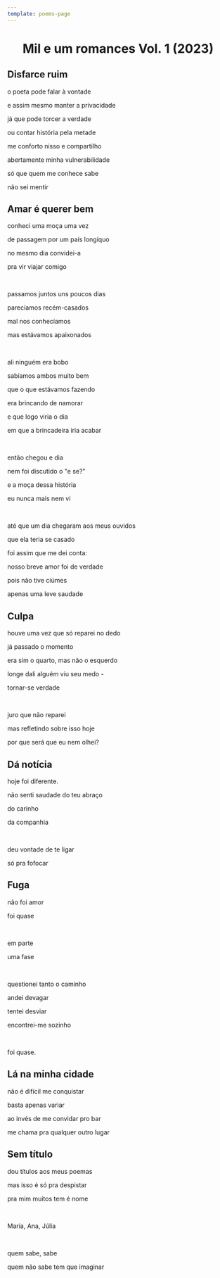 ```yaml
---
template: poems-page
---
```


<h1 style="text-align: center;">Mil e um romances Vol. 1 (2023)</h1>

## Disfarce ruim

o poeta pode falar à vontade

e assim mesmo manter a privacidade

já que pode torcer a verdade

ou contar história pela metade

me conforto nisso e compartilho

abertamente minha vulnerabilidade

só que quem me conhece sabe

não sei mentir


## Amar é querer bem

conheci uma moça uma vez

de passagem por um país longíquo

no mesmo dia convidei-a

pra vir viajar comigo

<br />

passamos juntos uns poucos dias

parecíamos recém-casados

mal nos conhecíamos

mas estávamos apaixonados

<br />

ali ninguém era bobo

sabíamos ambos muito bem

que o que estávamos fazendo

era brincando de namorar

e que logo viria o dia

em que a brincadeira iria acabar

<br />


então chegou e dia

nem foi discutido o "e se?"

e a moça dessa história

eu nunca mais nem vi

<br />

até que um dia chegaram aos meus ouvidos

que ela teria se casado

foi assim que me dei conta:

nosso breve amor foi de verdade

pois não tive ciúmes

apenas uma leve saudade


## Culpa

houve uma vez que só reparei no dedo

já passado o momento

era sim o quarto, mas não o esquerdo

longe dali alguém viu seu medo -

tornar-se verdade


<br />

juro que não reparei

mas refletindo sobre isso hoje

por que será que eu nem olhei?


## Dá notícia

hoje foi diferente.

não senti saudade do teu abraço

do carinho

da companhia

<br />

deu vontade de te ligar

só pra fofocar


## Fuga

não foi amor

foi quase

<br />

em parte

uma fase

<br />


questionei tanto o caminho

andei devagar

tentei desviar

encontrei-me sozinho

<br />

foi quase.

## Lá na minha cidade

não é difícil me conquistar

basta apenas variar

ao invés de me convidar pro bar

me chama pra qualquer outro lugar



## Sem título

dou títulos aos meus poemas

mas isso é só pra despistar

pra mim muitos tem é nome

<br />

Maria, Ana, Júlia

<br />

quem sabe, sabe

quem não sabe tem que imaginar





